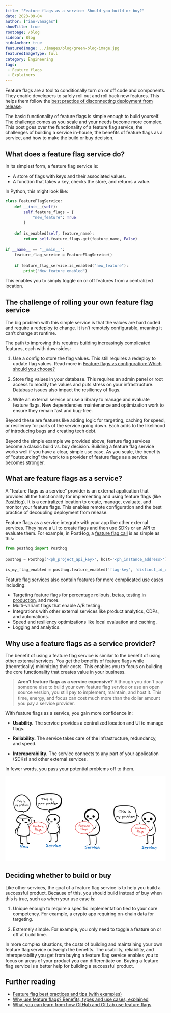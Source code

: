 ```yaml
---
title: "Feature flags as a service: Should you build or buy?"
date: 2023-09-04
author: ["ian-vanagas"]
showTitle: true
rootpage: /blog
sidebar: Blog
hideAnchor: true
featuredImage: ../images/blog/green-blog-image.jpg
featuredImageType: full
category: Engineering
tags:
 - Feature flags
 - Explainers
---
```


Feature flags are a tool to conditionally turn on or off code and components. They enable developers to safely roll out and roll back new features. This helps them follow the [best practice of disconnecting deployment from release](/blog/github-gitlab-feature-flags#why-do-github-and-gitlab-use-feature-flags).

The basic functionality of feature flags is simple enough to build yourself. The challenge comes as you scale and your needs become more complex. This post goes over the functionality of a feature flag service, the challenges of building a service in-house, the benefits of feature flags as a service, and how to make the build or buy decision.

## What does a feature flag service do?

In its simplest form, a feature flag service is:

- A store of flags with keys and their associated values.
- A function that takes a key, checks the store, and returns a value.

In Python, this might look like:

```python
class FeatureFlagService:
    def __init__(self):
        self.feature_flags = {
            "new_feature": True
        }

    def is_enabled(self, feature_name):
        return self.feature_flags.get(feature_name, False)

if __name__ == "__main__":
    feature_flag_service = FeatureFlagService()

    if feature_flag_service.is_enabled("new_feature"):
        print("New feature enabled")
```

This enables you to simply toggle on or off features from a centralized location.

## The challenge of rolling your own feature flag service

The big problem with this simple service is that the values are hard coded and require a redeploy to change. It isn’t remotely configurable, meaning it can’t change at runtime.

The path to improving this requires building increasingly complicated features, each with downsides:

1. Use a config to store the flag values. This still requires a redeploy to update flag values. Read more in [Feature flags vs configuration: Which should you choose?](/blog/feature-flags-vs-configuration)

2. Store flag values in your database. This requires an admin panel or root access to modify the values and puts stress on your infrastructure. Database issues also impact the resiliency of flags.

3. Write an external service or use a library to manage and evaluate feature flags. New dependencies  maintenance and optimization work to ensure they remain fast and bug-free. 

Beyond these are features like adding logic for targeting, caching for speed, or resiliency for parts of the service going down. Each adds to the likelihood of introducing bugs and creating tech debt. 

Beyond the simple example we provided above, feature flag services become a classic build vs. buy decision. Building a feature flag service works well if you have a clear, simple use case. As you scale, the benefits of "outsourcing" the work to a provider of feature flags as a service becomes stronger.

## What are feature flags as a service?

A "feature flags as a service" provider is an external application that provides all the functionality for implementing and using feature flags (like [PostHog](/feature-flags)). It is a centralized location to create, manage, evaluate, and monitor your feature flags. This enables remote configuration and the best practice of decoupling deployment from release.

Feature flags as a service integrate with your app like other external services. They have a UI to create flags and then use SDKs or an API to evaluate them. For example, in PostHog, a [feature flag call](/docs/feature-flags/adding-feature-flag-code) is as simple as this:

```python
from posthog import Posthog

posthog = Posthog('<ph_project_api_key>', host='<ph_instance_address>')

is_my_flag_enabled = posthog.feature_enabled('flag-key', 'distinct_id_of_your_user')
```

Feature flag services also contain features for more complicated use cases including: 

- Targeting feature flags for percentage rollouts, [betas](/tutorials/public-beta-program), [testing in production](/blog/testing-in-production), and more.
- Multi-variant flags that enable A/B testing.
- Integrations with other external services like product analytics, CDPs, and automations.
- Speed and resiliency optimizations like local evaluation and caching.
- Logging and analytics.

## Why use a feature flags as a service provider?

The benefit of using a feature flag service is similar to the benefit of using other external services. You get the benefits of feature flags while (theoretically) minimizing their costs. This enables you to focus on building the core functionality that creates value in your business.

> **Aren’t feature flags as a service expensive?** Although you don't pay someone else to build your own feature flag service or use an open source version, you still pay to implement, maintain, and host it. This time, energy, and focus can cost much more than the dollar amount you pay a service provider.

With feature flags as a service, you gain more confidence in:

- **Usability.** The service provides a centralized location and UI to manage flags.

- **Reliability.** The service takes care of the infrastructure, redundancy, and speed.

- **Interoperability.** The service connects to any part of your application (SDKs) and other external services.

In fewer words, you pass your potential problems off to them. 

![Problems](../images/blog/feature-flags-as-a-service/problems.png)

## Deciding whether to build or buy

Like other services, the goal of a feature flag service is to help you build a successful product. Because of this, you should build instead of buy when this is true, such as when your use case is:

1. Unique enough to require a specific implementation tied to your core competency. For example, a crypto app requiring on-chain data for targeting.

2. Extremely simple. For example, you only need to toggle a feature on or off at build time.

In more complex situations, the costs of building and maintaining your own feature flag service outweigh the benefits. The usability, reliability, and interoperability you get from buying a feature flag service enables you to focus on areas of your product you can differentiate on. Buying a feature flag service is a better help for building a successful product.

## Further reading

- [Feature flag best practices and tips (with examples)](/blog/feature-flag-best-practices)
- [Why use feature flags? Benefits, types and use cases, explained](/blog/feature-flag-benefits-use-cases)
- [What you can learn from how GitHub and GitLab use feature flags](/blog/github-gitlab-feature-flags)